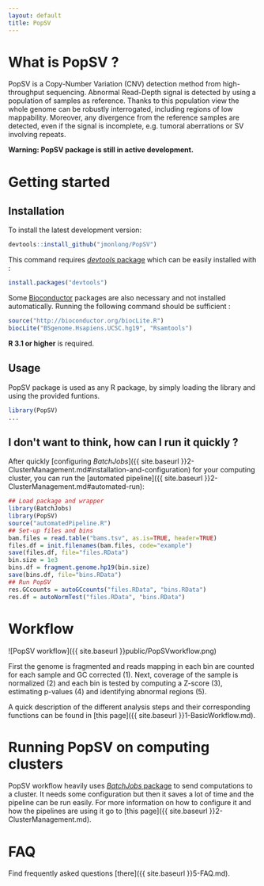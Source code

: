 ```yaml
---
layout: default
title: PopSV
---
```


# What is PopSV ?

PopSV is a Copy-Number Variation (CNV) detection method from high-throughput sequencing. Abnormal Read-Depth signal is detected by using a population of samples as reference. Thanks to this population view the whole genome can be robustly interrogated, including regions of low mappability. Moreover, any divergence from the reference samples are detected, even if the signal is incomplete, e.g. tumoral aberrations or SV involving repeats.

**Warning: PopSV package is still in active development.**

# Getting started

## Installation

To install the latest development version:

```r
devtools::install_github("jmonlong/PopSV")
```

This command requires [*devtools* package](https://github.com/hadley/devtools) which can be easily installed with :

```r
install.packages("devtools")
```

Some [Bioconductor](http://bioconductor.org/) packages are also necessary and not installed automatically. Running the following command should be sufficient :

```r
source("http://bioconductor.org/biocLite.R")
biocLite("BSgenome.Hsapiens.UCSC.hg19", "Rsamtools")
```

**R 3.1 or higher** is required.

## Usage

PopSV package is used as any R package, by simply loading the library and using the provided funtions.

```r
library(PopSV)
...
```

## I don't want to think, how can I run it quickly ?

After quickly [configuring *BatchJobs*]({{ site.baseurl }}2-ClusterManagement.md#installation-and-configuration) for your computing cluster, you can run the [automated pipeline]({{ site.baseurl }}2-ClusterManagement.md#automated-run):

```r
## Load package and wrapper
library(BatchJobs)
library(PopSV)
source("automatedPipeline.R")
## Set-up files and bins
bam.files = read.table("bams.tsv", as.is=TRUE, header=TRUE)
files.df = init.filenames(bam.files, code="example")
save(files.df, file="files.RData")
bin.size = 1e3
bins.df = fragment.genome.hp19(bin.size)
save(bins.df, file="bins.RData")
## Run PopSV
res.GCcounts = autoGCcounts("files.RData", "bins.RData")
res.df = autoNormTest("files.RData", "bins.RData")
```



# Workflow

![PopSV workflow]({{ site.baseurl }}public/PopSVworkflow.png)

First the genome is fragmented and reads mapping in each bin are counted for each sample and GC corrected (1). Next, coverage of the sample is normalized (2) and each bin is tested by computing a Z-score (3), estimating p-values (4) and identifying abnormal regions (5).

A quick description of the different analysis steps and their corresponding functions can be found in [this page]({{ site.baseurl }}1-BasicWorkflow.md).


# Running PopSV on computing clusters

PopSV workflow heavily uses [*BatchJobs* package](https://github.com/tudo-r/BatchJobs) to send computations to a cluster. It needs some configuration but then it saves a lot of time and the pipeline can be run easily. For more information on how to configure it and how the pipelines are using it go to [this page]({{ site.baseurl }}2-ClusterManagement.md).


# FAQ

Find frequently asked questions [there]({{ site.baseurl }}5-FAQ.md).
